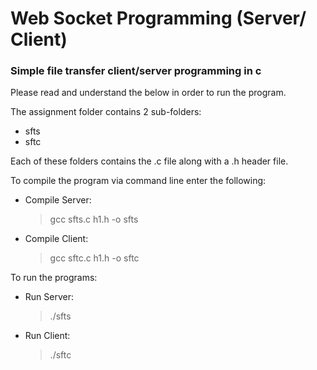<h1>Web Socket Programming (Server/ Client)</h1>

<h3>Simple file transfer client/server programming in c</h3>
Please read and understand the below in order to run the program. 

The assignment folder contains 2 sub-folders:
- sfts
- sftc

Each of these folders contains the .c file along with a .h header file. 

To compile the program via command line enter the following:

- Compile Server:
    > gcc sfts.c h1.h -o sfts
- Compile Client:
    > gcc sftc.c h1.h -o sftc

To run the programs:

- Run Server:
    > ./sfts
- Run Client:
    > ./sftc

